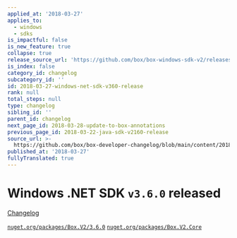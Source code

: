 ```yaml
---
applied_at: '2018-03-27'
applies_to:
  - windows
  - sdks
is_impactful: false
is_new_feature: true
collapse: true
release_source_url: 'https://github.com/box/box-windows-sdk-v2/releases/tag/v3.6.0'
is_index: false
category_id: changelog
subcategory_id: ''
id: 2018-03-27-windows-net-sdk-v360-release
rank: null
total_steps: null
type: changelog
sibling_id: ''
parent_id: changelog
next_page_id: 2018-03-28-update-to-box-annotations
previous_page_id: 2018-03-22-java-sdk-v2160-release
source_url: >-
  https://github.com/box/box-developer-changelog/blob/main/content/2018/03-27-windows-net-sdk-v360-release.md
published_at: '2018-03-27'
fullyTranslated: true
---
```

# Windows .NET SDK `v3.6.0` released

[Changelog](https://github.com/box/box-windows-sdk-v2/blob/master/CHANGELOG.md#360)

[`nuget.org/packages/Box.V2/3.6.0`](https://www.nuget.org/packages/Box.V2/3.6.0)
[`nuget.org/packages/Box.V2.Core`](https://www.nuget.org/packages/Box.V2.Core)
